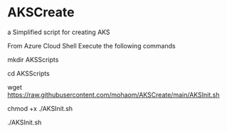 # AKSCreate
a Simplified script for creating AKS

From Azure Cloud Shell Execute the following commands

mkdir AKSScripts

cd AKSScripts

wget https://raw.githubusercontent.com/mohaom/AKSCreate/main/AKSInit.sh

chmod +x ./AKSInit.sh

./AKSInit.sh
